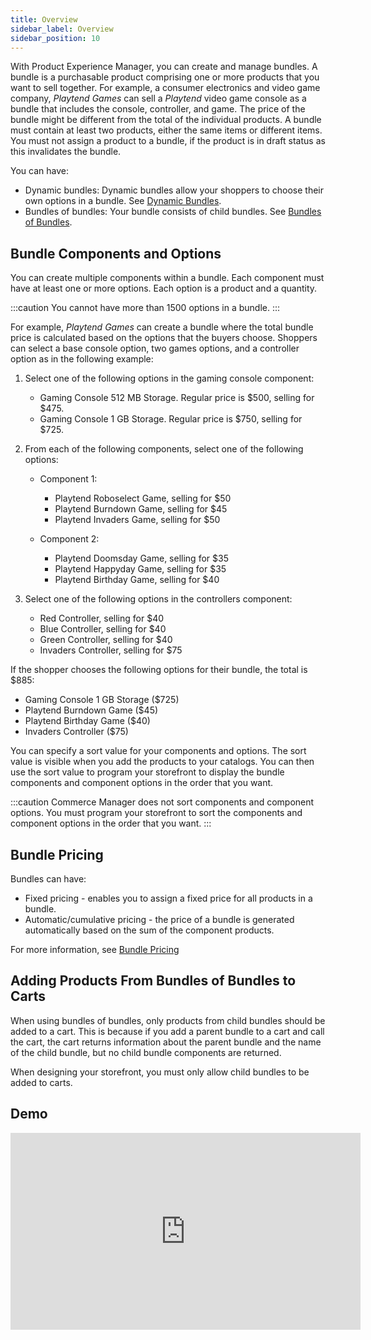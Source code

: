 ```yaml
---
title: Overview
sidebar_label: Overview
sidebar_position: 10
---
```


With Product Experience Manager, you can create and manage bundles. A bundle is a purchasable product comprising one or more products that you want to sell together. For example, a consumer electronics and video game company, *Playtend Games* can sell a *Playtend* video game console as a bundle that includes the console, controller, and game. The price of the bundle might be different from the total of the individual products. A bundle must contain at least two products, either the same items or different items. You must not assign a product to a bundle, if the product is in draft status as this invalidates the bundle.

You can have:

- Dynamic bundles: Dynamic bundles allow your shoppers to choose their own options in a bundle. See [Dynamic Bundles](/docs/api/pxm/products/products#dynamic-bundles).
- Bundles of bundles: Your bundle consists of child bundles. See [Bundles of Bundles](/docs/api/pxm/products/products#bundles-of-bundles).

## Bundle Components and Options

You can create multiple components within a bundle. Each component must have at least one or more options. Each option is a product and a quantity. 

:::caution
You cannot have more than 1500 options in a bundle. 
:::

For example, *Playtend Games* can create a bundle where the total bundle price is calculated based on the options that the buyers choose. Shoppers can select a base console option, two games options, and a controller option as in the following example:

1. Select one of the following options in the gaming console component:

    - Gaming Console 512 MB Storage. Regular price is $500, selling for $475.
    - Gaming Console 1 GB Storage. Regular price is $750, selling for $725.

1. From each of the following components, select one of the following options:

    - Component 1:

        - Playtend Roboselect Game, selling for $50
        - Playtend Burndown Game, selling for $45
        - Playtend Invaders Game, selling for $50

    - Component 2:

        - Playtend Doomsday Game, selling for $35
        - Playtend Happyday Game, selling for $35
        - Playtend Birthday Game, selling for $40

1. Select one of the following options in the controllers component:

    - Red Controller, selling for $40
    - Blue Controller, selling for $40
    - Green Controller, selling for $40
    - Invaders Controller, selling for $75

If the shopper chooses the following options for their bundle, the total is $885:

- Gaming Console 1 GB Storage ($725)
- Playtend Burndown Game ($45)
- Playtend Birthday Game ($40)
- Invaders Controller ($75)

You can specify a sort value for your components and options. The sort value is visible when you add the products to your catalogs. You can then use the sort value to program your storefront to display the bundle components and component options in the order that you want.

:::caution
Commerce Manager does not sort components and component options. You must program your storefront to sort the components and component options in the order that you want.
:::

## Bundle Pricing

Bundles can have:

- Fixed pricing - enables you to assign a fixed price for all products in a bundle. 
- Automatic/cumulative pricing - the price of a bundle is generated automatically based on the sum of the component products.

For more information, see [Bundle Pricing](/docs/api/pxm/products/products#bundle-pricing) 

## Adding Products From Bundles of Bundles to Carts

When using bundles of bundles, only products from child bundles should be added to a cart. This is because if you add a parent bundle to a cart and call the cart, the cart returns information about the parent bundle and the name of the child bundle, but no child bundle components are returned.

When designing your storefront, you must only allow child bundles to be added to carts. 

## Demo

<iframe width="560" height="315" src="https://www.youtube.com/embed/Sds4sdDiECI" title="Bundles Configuration" frameborder="0" allow="accelerometer; autoplay; clipboard-write; encrypted-media; gyroscope; picture-in-picture; web-share" referrerpolicy="strict-origin-when-cross-origin" allowfullscreen></iframe>
